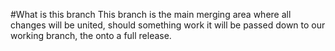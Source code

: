 #What is this branch
This branch is the main merging area where all changes will be united, should something work it will be passed down to our working branch, the onto a full release.
